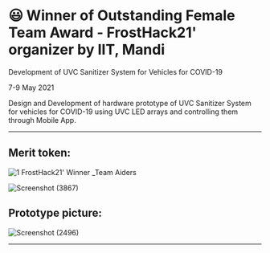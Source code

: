 # :smiley: Winner of Outstanding Female Team Award - FrostHack21' organizer by IIT, Mandi

Development of UVC Sanitizer System for Vehicles for COVID-19

7-9 May 2021

Design and Development of hardware prototype of UVC Sanitizer System for vehicles for COVID-19 using UVC LED arrays and controlling them through Mobile App.

---
## Merit token: 

![1  FrostHack21' Winner _Team Aiders](https://user-images.githubusercontent.com/107871742/174881556-a8bfd740-9c45-4074-acff-ec3c67ab033c.png)

![Screenshot (3867)](https://user-images.githubusercontent.com/107871742/180364100-88fb7b10-8d51-49cf-86d9-e7824f5622ce.png)


## Prototype picture:

![Screenshot (2496)](https://user-images.githubusercontent.com/107871742/174881717-298db301-04a8-433e-b5fe-bae5fa48f5f4.png)

---


